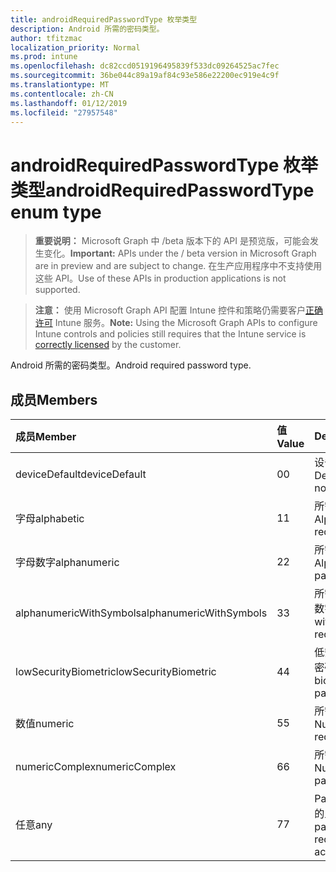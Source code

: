 ```yaml
---
title: androidRequiredPasswordType 枚举类型
description: Android 所需的密码类型。
author: tfitzmac
localization_priority: Normal
ms.prod: intune
ms.openlocfilehash: dc82ccd0519196495839f533dc09264525ac7fec
ms.sourcegitcommit: 36be044c89a19af84c93e586e22200ec919e4c9f
ms.translationtype: MT
ms.contentlocale: zh-CN
ms.lasthandoff: 01/12/2019
ms.locfileid: "27957548"
---
```

# <a name="androidrequiredpasswordtype-enum-type"></a><span data-ttu-id="a1d6a-103">androidRequiredPasswordType 枚举类型</span><span class="sxs-lookup"><span data-stu-id="a1d6a-103">androidRequiredPasswordType enum type</span></span>

> <span data-ttu-id="a1d6a-104">**重要说明：** Microsoft Graph 中 /beta 版本下的 API 是预览版，可能会发生变化。</span><span class="sxs-lookup"><span data-stu-id="a1d6a-104">**Important:** APIs under the / beta version in Microsoft Graph are in preview and are subject to change.</span></span> <span data-ttu-id="a1d6a-105">在生产应用程序中不支持使用这些 API。</span><span class="sxs-lookup"><span data-stu-id="a1d6a-105">Use of these APIs in production applications is not supported.</span></span>

> <span data-ttu-id="a1d6a-106">**注意：** 使用 Microsoft Graph API 配置 Intune 控件和策略仍需要客户[正确许可](https://go.microsoft.com/fwlink/?linkid=839381) Intune 服务。</span><span class="sxs-lookup"><span data-stu-id="a1d6a-106">**Note:** Using the Microsoft Graph APIs to configure Intune controls and policies still requires that the Intune service is [correctly licensed](https://go.microsoft.com/fwlink/?linkid=839381) by the customer.</span></span>

<span data-ttu-id="a1d6a-107">Android 所需的密码类型。</span><span class="sxs-lookup"><span data-stu-id="a1d6a-107">Android required password type.</span></span>
## <a name="members"></a><span data-ttu-id="a1d6a-108">成员</span><span class="sxs-lookup"><span data-stu-id="a1d6a-108">Members</span></span>
|<span data-ttu-id="a1d6a-109">成员</span><span class="sxs-lookup"><span data-stu-id="a1d6a-109">Member</span></span>|<span data-ttu-id="a1d6a-110">值</span><span class="sxs-lookup"><span data-stu-id="a1d6a-110">Value</span></span>|<span data-ttu-id="a1d6a-111">Description</span><span class="sxs-lookup"><span data-stu-id="a1d6a-111">Description</span></span>|
|:---|:---|:---|
|<span data-ttu-id="a1d6a-112">deviceDefault</span><span class="sxs-lookup"><span data-stu-id="a1d6a-112">deviceDefault</span></span>|<span data-ttu-id="a1d6a-113">0</span><span class="sxs-lookup"><span data-stu-id="a1d6a-113">0</span></span>|<span data-ttu-id="a1d6a-114">设备默认值，没有用途。</span><span class="sxs-lookup"><span data-stu-id="a1d6a-114">Device default value, no intent.</span></span>|
|<span data-ttu-id="a1d6a-115">字母</span><span class="sxs-lookup"><span data-stu-id="a1d6a-115">alphabetic</span></span>|<span data-ttu-id="a1d6a-116">1</span><span class="sxs-lookup"><span data-stu-id="a1d6a-116">1</span></span>|<span data-ttu-id="a1d6a-117">所需的密码字母。</span><span class="sxs-lookup"><span data-stu-id="a1d6a-117">Alphabetic password required.</span></span>|
|<span data-ttu-id="a1d6a-118">字母数字</span><span class="sxs-lookup"><span data-stu-id="a1d6a-118">alphanumeric</span></span>|<span data-ttu-id="a1d6a-119">2</span><span class="sxs-lookup"><span data-stu-id="a1d6a-119">2</span></span>|<span data-ttu-id="a1d6a-120">所需的字母数字密码。</span><span class="sxs-lookup"><span data-stu-id="a1d6a-120">Alphanumeric password required.</span></span>|
|<span data-ttu-id="a1d6a-121">alphanumericWithSymbols</span><span class="sxs-lookup"><span data-stu-id="a1d6a-121">alphanumericWithSymbols</span></span>|<span data-ttu-id="a1d6a-122">3</span><span class="sxs-lookup"><span data-stu-id="a1d6a-122">3</span></span>|<span data-ttu-id="a1d6a-123">所需的符号密码全角字母数字。</span><span class="sxs-lookup"><span data-stu-id="a1d6a-123">Alphanumeric with symbols password required.</span></span>|
|<span data-ttu-id="a1d6a-124">lowSecurityBiometric</span><span class="sxs-lookup"><span data-stu-id="a1d6a-124">lowSecurityBiometric</span></span>|<span data-ttu-id="a1d6a-125">4</span><span class="sxs-lookup"><span data-stu-id="a1d6a-125">4</span></span>|<span data-ttu-id="a1d6a-126">低安全性生物基于所需的密码。</span><span class="sxs-lookup"><span data-stu-id="a1d6a-126">Low security biometrics based password required.</span></span>|
|<span data-ttu-id="a1d6a-127">数值</span><span class="sxs-lookup"><span data-stu-id="a1d6a-127">numeric</span></span>|<span data-ttu-id="a1d6a-128">5</span><span class="sxs-lookup"><span data-stu-id="a1d6a-128">5</span></span>|<span data-ttu-id="a1d6a-129">所需的数字密码。</span><span class="sxs-lookup"><span data-stu-id="a1d6a-129">Numeric password required.</span></span>|
|<span data-ttu-id="a1d6a-130">numericComplex</span><span class="sxs-lookup"><span data-stu-id="a1d6a-130">numericComplex</span></span>|<span data-ttu-id="a1d6a-131">6</span><span class="sxs-lookup"><span data-stu-id="a1d6a-131">6</span></span>|<span data-ttu-id="a1d6a-132">所需的数字复杂密码。</span><span class="sxs-lookup"><span data-stu-id="a1d6a-132">Numeric complex password required.</span></span>|
|<span data-ttu-id="a1d6a-133">任意</span><span class="sxs-lookup"><span data-stu-id="a1d6a-133">any</span></span>|<span data-ttu-id="a1d6a-134">7</span><span class="sxs-lookup"><span data-stu-id="a1d6a-134">7</span></span>|<span data-ttu-id="a1d6a-135">Password 或模式是必需的且任何可接受。</span><span class="sxs-lookup"><span data-stu-id="a1d6a-135">A password or pattern is required, and any is acceptable.</span></span>|





